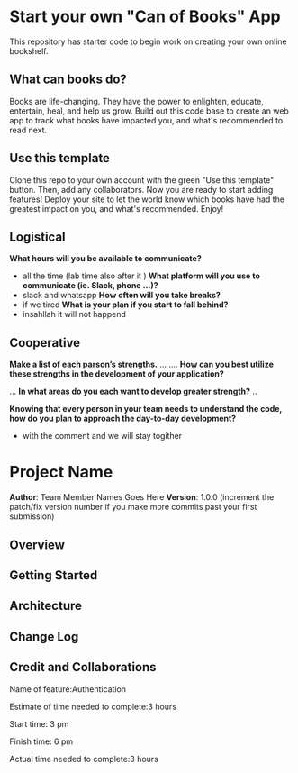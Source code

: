 # Start your own "Can of Books" App

This repository has starter code to begin work on creating your own online bookshelf.

## What can books do?

Books are life-changing. They have the power to enlighten, educate, entertain, heal, and help us grow. Build out this code base to create an web app to track what books have impacted you, and what's recommended to read next.

## Use this template

Clone this repo to your own account with the green "Use this template" button. Then, add any collaborators. Now you are ready to start adding features! Deploy your site to let the world know which books have had the greatest impact on you, and what's recommended. Enjoy!



## Logistical

**What hours will you be available to communicate?**
- all the time (lab time also after it )
**What platform will you use to communicate (ie. Slack, phone …)?**
- slack and whatsapp 
**How often will you take breaks?**
- if we tired 
**What is your plan if you start to fall behind?**
- insahllah it will not happend



## Cooperative

**Make a list of each parson’s strengths.**
... .... 
**How can you best utilize these strengths in the development of your application?**

...
**In what areas do you each want to develop greater strength?**
..

**Knowing that every person in your team needs to understand the code, how do you plan to approach the day-to-day development?**

- with the comment and we will stay togither 



# Project Name

**Author**: Team Member Names Goes Here
**Version**: 1.0.0 (increment the patch/fix version number if you make more commits past your first submission)

## Overview
<!-- Provide a high level overview of what this application is and why you are building it, beyond the fact that it's an assignment for this class. (i.e. What's your problem domain?) -->

## Getting Started
<!-- What are the steps that a user must take in order to build this app on their own machine and get it running? -->

## Architecture
<!-- Provide a detailed description of the application design. What technologies (languages, libraries, etc) you're using, and any other relevant design information. -->

## Change Log
<!-- Use this area to document the iterative changes made to your application as each feature is successfully implemented. Use time stamps. Here's an example:

01-01-2001 4:59pm - Application now has a fully-functional express server, with a GET route for the location resource. -->

## Credit and Collaborations
<!-- Give credit (and a link) to other people or resources that helped you build this application. -->


Name of feature:Authentication

Estimate of time needed to complete:3 hours

Start time: 3 pm 

Finish time: 6 pm 

Actual time needed to complete:3 hours